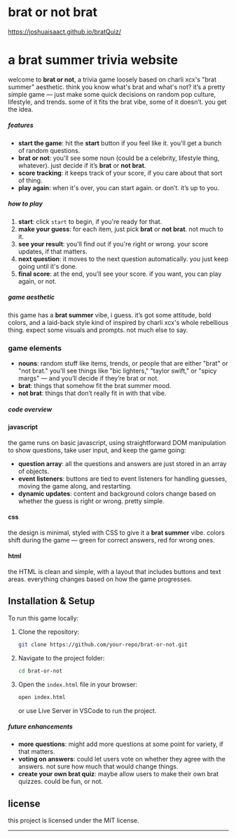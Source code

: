 # brat or not brat

 https://joshuaisaact.github.io/bratQuiz/

# a brat summer trivia website

welcome to **brat or not**, a trivia game loosely based on charli xcx's "brat summer" aesthetic. think you know what's brat and what's not? it’s a pretty simple game — just make some quick decisions on random pop culture, lifestyle, and trends. some of it fits the brat vibe, some of it doesn’t. you get the idea.

##### features

- **start the game**: hit the **start** button if you feel like it. you'll get a bunch of random questions.
- **brat or not**: you'll see some noun (could be a celebrity, lifestyle thing, whatever). just decide if it’s **brat** or **not brat**.
- **score tracking**: it keeps track of your score, if you care about that sort of thing.
- **play again**: when it's over, you can start again. or don’t. it’s up to you.

##### how to play

1. **start**: click `start` to begin, if you're ready for that.
2. **make your guess**: for each item, just pick **brat** or **not brat**. not much to it.
3. **see your result**: you'll find out if you're right or wrong. your score updates, if that matters.
4. **next question**: it moves to the next question automatically. you just keep going until it's done.
5. **final score**: at the end, you’ll see your score. if you want, you can play again, or not.

##### game aesthetic

this game has a **brat summer** vibe, i guess. it’s got some attitude, bold colors, and a laid-back style kind of inspired by charli xcx's whole rebellious thing. expect some visuals and prompts. not much else to say.

### game elements

- **nouns**: random stuff like items, trends, or people that are either "brat" or "not brat." you’ll see things like "bic lighters," "taylor swift," or "spicy margs" — and you’ll decide if they’re brat or not.
- **brat**: things that somehow fit the brat summer mood.
- **not brat**: things that don’t really fit in with that vibe.

##### code overview

#### javascript

the game runs on basic javascript, using straightforward DOM manipulation to show questions, take user input, and keep the game going:

- **question array**: all the questions and answers are just stored in an array of objects.
- **event listeners**: buttons are tied to event listeners for handling guesses, moving the game along, and restarting.
- **dynamic updates**: content and background colors change based on whether the guess is right or wrong. pretty simple.

#### css

the design is minimal, styled with CSS to give it a **brat summer** vibe. colors shift during the game — green for correct answers, red for wrong ones.

#### html

the HTML is clean and simple, with a layout that includes buttons and text areas. everything changes based on how the game progresses.

## Installation & Setup

To run this game locally:

1. Clone the repository:
   
   ```bash
   git clone https://github.com/your-repo/brat-or-not.git
   ```
2. Navigate to the project folder:
   
   ```bash
   cd brat-or-not
   ```
3. Open the `index.html` file in your browser:
   
   ```bash
   open index.html
   ```
   
   or use Live Server in VSCode to run the project.

##### future enhancements

- **more questions**: might add more questions at some point for variety, if that matters.
- **voting on answers**: could let users vote on whether they agree with the answers. not sure how much that would change things.
- **create your own brat quiz**: maybe allow users to make their own brat quizzes. could be fun, or not. 

## license

this project is licensed under the MIT license. 

---
